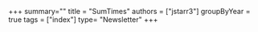 +++
summary=""
title = "SumTimes"
authors = ["jstarr3"]
groupByYear = true
tags = ["index"]
type= "Newsletter"
+++
